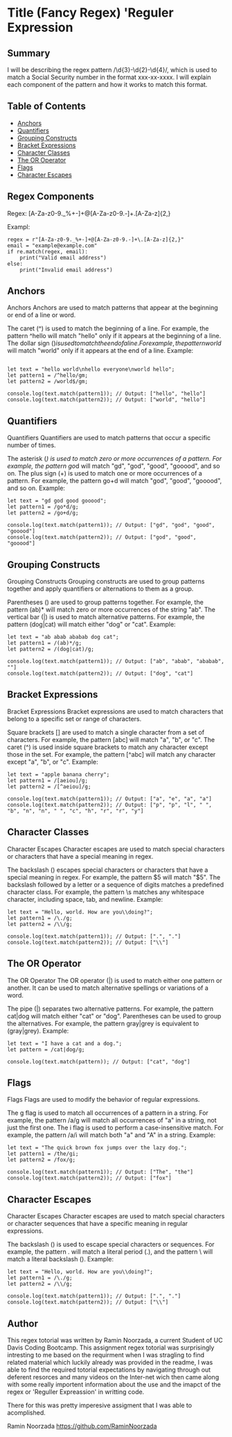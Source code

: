 # Title (Fancy Regex) 'Reguler Expression

## Summary
I will be describing the regex pattern /\d{3}-\d{2}-\d{4}/, which is used to match a Social Security number in the format xxx-xx-xxxx. I will explain each component of the pattern and how it works to match this format.

## Table of Contents

- [Anchors](#anchors)
- [Quantifiers](#quantifiers)
- [Grouping Constructs](#grouping-constructs)
- [Bracket Expressions](#bracket-expressions)
- [Character Classes](#character-classes)
- [The OR Operator](#the-or-operator)
- [Flags](#flags)
- [Character Escapes](#character-escapes)

## Regex Components

Regex: [A-Za-z0-9._%+-]+@[A-Za-z0-9.-]+\.[A-Za-z]{2,}

Exampl:
```
regex = r"[A-Za-z0-9._%+-]+@[A-Za-z0-9.-]+\.[A-Za-z]{2,}"
email = "example@example.com"
if re.match(regex, email):
    print("Valid email address")
else:
    print("Invalid email address")
```
## Anchors
Anchors
Anchors are used to match patterns that appear at the beginning or end of a line or word.

The caret (^) is used to match the beginning of a line. For example, the pattern ^hello will match "hello" only if it appears at the beginning of a line.
The dollar sign ($) is used to match the end of a line. For example, the pattern world$ will match "world" only if it appears at the end of a line.
Example:    
```

let text = "hello world\nhello everyone\nworld hello";
let pattern1 = /^hello/gm;
let pattern2 = /world$/gm;

console.log(text.match(pattern1)); // Output: ["hello", "hello"]
console.log(text.match(pattern2)); // Output: ["world", "hello"]
```
## Quantifiers
Quantifiers
Quantifiers are used to match patterns that occur a specific number of times.

The asterisk (*) is used to match zero or more occurrences of a pattern. For example, the pattern go*d will match "gd", "god", "good", "gooood", and so on.
The plus sign (+) is used to match one or more occurrences of a pattern. For example, the pattern go+d will match "god", "good", "gooood", and so on.
Example:
```
let text = "gd god good gooood";
let pattern1 = /go*d/g;
let pattern2 = /go+d/g;

console.log(text.match(pattern1)); // Output: ["gd", "god", "good", "gooood"]
console.log(text.match(pattern2)); // Output: ["god", "good", "gooood"]
```
## Grouping Constructs
Grouping Constructs
Grouping constructs are used to group patterns together and apply quantifiers or alternations to them as a group.

Parentheses () are used to group patterns together. For example, the pattern (ab)* will match zero or more occurrences of the string "ab".
The vertical bar (|) is used to match alternative patterns. For example, the pattern (dog|cat) will match either "dog" or "cat".
Example:
```
let text = "ab abab ababab dog cat";
let pattern1 = /(ab)*/g;
let pattern2 = /(dog|cat)/g;

console.log(text.match(pattern1)); // Output: ["ab", "abab", "ababab", ""]
console.log(text.match(pattern2)); // Output: ["dog", "cat"]
```
## Bracket Expressions
Bracket Expressions
Bracket expressions are used to match characters that belong to a specific set or range of characters.

Square brackets [] are used to match a single character from a set of characters. For example, the pattern [abc] will match "a", "b", or "c".
The caret (^) is used inside square brackets to match any character except those in the set. For example, the pattern [^abc] will match any character except "a", "b", or "c".
Example:
```
let text = "apple banana cherry";
let pattern1 = /[aeiou]/g;
let pattern2 = /[^aeiou]/g;

console.log(text.match(pattern1)); // Output: ["a", "e", "a", "a"]
console.log(text.match(pattern2)); // Output: ["p", "p", "l", " ", "b", "n", "n", " ", "c", "h", "r", "r", "y"]
```
## Character Classes
Character Escapes
Character escapes are used to match special characters or characters that have a special meaning in regex.

The backslash () escapes special characters or characters that have a special meaning in regex. For example, the pattern \$5 will match "$5".
The backslash followed by a letter or a sequence of digits matches a predefined character class. For example, the pattern \s matches any whitespace character, including space, tab, and newline.
Example:
```
let text = "Hello, world. How are you\\doing?";
let pattern1 = /\./g;
let pattern2 = /\\/g;

console.log(text.match(pattern1)); // Output: [".", "."]
console.log(text.match(pattern2)); // Output: ["\\"]
```
## The OR Operator
The OR Operator
The OR operator (|) is used to match either one pattern or another. It can be used to match alternative spellings or variations of a word.

The pipe (|) separates two alternative patterns. For example, the pattern cat|dog will match either "cat" or "dog".
Parentheses can be used to group the alternatives. For example, the pattern gray|grey is equivalent to (gray|grey).
Example:
```
let text = "I have a cat and a dog.";
let pattern = /cat|dog/g;

console.log(text.match(pattern)); // Output: ["cat", "dog"]
```
## Flags
Flags
Flags are used to modify the behavior of regular expressions.

The g flag is used to match all occurrences of a pattern in a string. For example, the pattern /a/g will match all occurrences of "a" in a string, not just the first one.
The i flag is used to perform a case-insensitive match. For example, the pattern /a/i will match both "a" and "A" in a string.
Example:

```
let text = "The quick brown fox jumps over the lazy dog.";
let pattern1 = /the/gi;
let pattern2 = /fox/g;

console.log(text.match(pattern1)); // Output: ["The", "the"]
console.log(text.match(pattern2)); // Output: ["fox"]
```
## Character Escapes
Character Escapes
Character escapes are used to match special characters or character sequences that have a specific meaning in regular expressions.

The backslash () is used to escape special characters or sequences. For example, the pattern \. will match a literal period (.), and the pattern \\ will match a literal backslash ().
Example:
```
let text = "Hello, world. How are you\\doing?";
let pattern1 = /\./g;
let pattern2 = /\\/g;

console.log(text.match(pattern1)); // Output: [".", "."]
console.log(text.match(pattern2)); // Output: ["\\"]
```
## Author
This regex totorial was written by Ramin Noorzada, a current Student of UC Davis Coding Bootcamp.
This assignment regex totorial was surprisingly intresting to me based on the requirment when I was stragling to find related material which luckily already was provided in the readme, I was able to find the required totorial expectations by navigating through out deferent resorces and many videos on the Inter-net wich then came along with some really importent information about the use and the imapct of the regex or 'Reguller Expreassion' in writting code. 

There for this was pretty imperesive assigment that I was able to acomplished.

Ramin Noorzada
https://github.com/RaminNoorzada 




